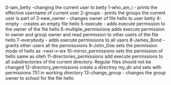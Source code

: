 0-iam_betty -changing the current user to betty
1-who_am_i - prints the effective username of current user
2-groups - prints the groups the current user is part of
3-new_owner - changes owner of file hello to user betty
4-empty - creates an empty file hello
5-execute - adds execute permission to the owner of the file hello
6-multiple_permissions adds execute permission to owner and group owner and read permission to other users of the file hello
7-everybody - adds execute permissions to all users
8-James_Bond - grants other users all the permisssions
9-John_Doe sets the permission mode of hello as -rwxr-x-wx
10-mirror_permissions sets the permission of hello same as olleh
11-directories_permissions add execute permissions  to all subdirectories of the current directory. Regular files should not be changed
12-directory_permissions create a directroy my_dir and sets with permissions 751 in working directory
13-change_group - changes the group owner to school for the file hello
